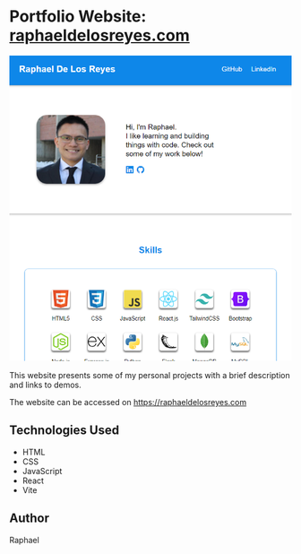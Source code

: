 # Portfolio Website: [raphaeldelosreyes.com](https://raphaeldelosreyes.com)

![Screenshot](screenshot.png)

This website presents some of my personal projects with a brief description and links to demos.

The website can be accessed on https://raphaeldelosreyes.com

## Technologies Used

- HTML
- CSS
- JavaScript
- React
- Vite

## Author

Raphael

